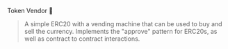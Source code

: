  Token Vendor 🤖


>  A simple ERC20 with a vending machine that can be used to buy and sell the currency. Implements the "approve" pattern for ERC20s, as well as contract to contract interactions.  


